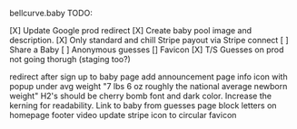 bellcurve.baby
TODO:

[X] Update Google prod redirect
[X] Create baby pool image and description.
[X] Only standard and chill
Stripe payout via Stripe connect
[ ] Share a Baby
[ ] Anonymous guesses
[] Favicon
[X] T/S Guesses on prod not going thorugh (staging too?)

redirect after sign up to baby page
add announcement page
info icon with popup under avg weight "7 lbs 6 oz roughly the national average newborn weight"
H2's should be cherry bomb font and dark color. Increase the kerning for readability.
Link to baby from guesses page
block letters on homepage footer
video
update stripe icon to circular favicon
